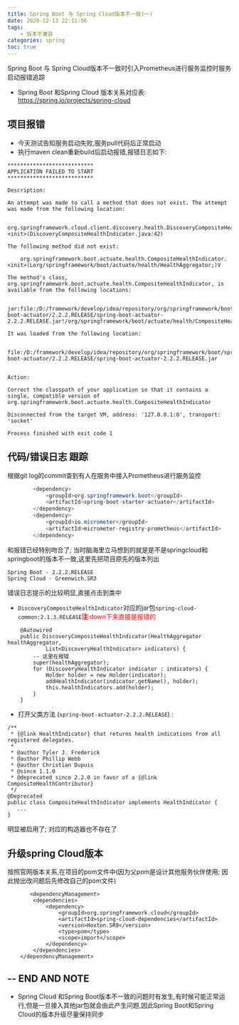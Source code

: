```yaml
---
title: Spring Boot 与 Spring Cloud版本不一致(一)
date: 2020-12-13 22:11:56
tags:
	- 版本不兼容
categories: spring
toc: true
---
```




Spring Boot 与 Spring Cloud版本不一致时引入Prometheus进行服务监控时服务启动报错追踪

<!--more-->

-  Spring Boot 和Spring Cloud 版本关系对应表:  https://spring.io/projects/spring-cloud 

## 项目报错

- 今天测试告知服务启动失败,服务pull代码后正常启动
- 执行maven clean重新build后启动报错,报错日志如下:

```
***************************
APPLICATION FAILED TO START
***************************

Description:

An attempt was made to call a method that does not exist. The attempt was made from the following location:

    org.springframework.cloud.client.discovery.health.DiscoveryCompositeHealthIndicator.<init>(DiscoveryCompositeHealthIndicator.java:42)

The following method did not exist:

    org.springframework.boot.actuate.health.CompositeHealthIndicator.<init>(Lorg/springframework/boot/actuate/health/HealthAggregator;)V

The method's class, org.springframework.boot.actuate.health.CompositeHealthIndicator, is available from the following locations:

    jar:file:/D:/framework/develop/idea/repository/org/springframework/boot/spring-boot-actuator/2.2.2.RELEASE/spring-boot-actuator-2.2.2.RELEASE.jar!/org/springframework/boot/actuate/health/CompositeHealthIndicator.class

It was loaded from the following location:

    file:/D:/framework/develop/idea/repository/org/springframework/boot/spring-boot-actuator/2.2.2.RELEASE/spring-boot-actuator-2.2.2.RELEASE.jar


Action:

Correct the classpath of your application so that it contains a single, compatible version of org.springframework.boot.actuate.health.CompositeHealthIndicator

Disconnected from the target VM, address: '127.0.0.1:0', transport: 'socket'

Process finished with exit code 1

```

## 代码/错误日志 跟踪

根据git log的commit查到有人在服务中接入Prometheus进行服务监控

```java
        <dependency>
            <groupId>org.springframework.boot</groupId>
            <artifactId>spring-boot-starter-actuator</artifactId>
        </dependency>
        <dependency>
            <groupId>io.micrometer</groupId>
            <artifactId>micrometer-registry-prometheus</artifactId>
        </dependency>

```

和报错已经特别吻合了; 当时脑海里立马想到的就是是不是springcloud和springboot的版本不一致,这里先把项目原先的版本列出

```
Spring Boot - 2.2.2.RELEASE
Spring Cloud - Greenwich.SR3
```

错误日志提示的比较明显,直接点击到类中

- `DiscoveryCompositeHealthIndicator`对应的jar包`spring-cloud-common:2.1.3.RELEASE`<font color = 'red'>**注**:down下来直接是报错的</font>

```
	@Autowired
	public DiscoveryCompositeHealthIndicator(HealthAggregator healthAggregator,
			List<DiscoveryHealthIndicator> indicators) {
		-- 这里在报错
		super(healthAggregator);
		for (DiscoveryHealthIndicator indicator : indicators) {
			Holder holder = new Holder(indicator);
			addHealthIndicator(indicator.getName(), holder);
			this.healthIndicators.add(holder);
		}
	}
```

- 打开父类方法 (`spring-boot-actuator-2.2.2.RELEASE`) :

```
/**
 * {@link HealthIndicator} that returns health indications from all registered delegates.
 *
 * @author Tyler J. Frederick
 * @author Phillip Webb
 * @author Christian Dupuis
 * @since 1.1.0
 * @deprecated since 2.2.0 in favor of a {@link CompositeHealthContributor}
 */
@Deprecated
public class CompositeHealthIndicator implements HealthIndicator {
   ...
}
```

明显被启用了; 对应的构造器也不存在了

## 升级spring Cloud版本

按照官网版本关系,在项目的pom文件中(因为父pom是设计其他服务伙伴使用; 因此抛出改问题后先修改自己的pom文件)

```
       <dependencyManagement>
        <dependencies>
            <dependency>
                <groupId>org.springframework.cloud</groupId>
                <artifactId>spring-cloud-dependencies</artifactId>
                <version>Hoxton.SR8</version>
                <type>pom</type>
                <scope>import</scope>
            </dependency>
        </dependencies>
    </dependencyManagement>
```

## -- END AND NOTE

- Spring Cloud 和Spring Boot版本不一致的问题时有发生,有时候可能正常运行,但是一旦接入其他jar包就会由此产生问题,因此Spring Boot和Spring Cloud的版本升级尽量保持同步

